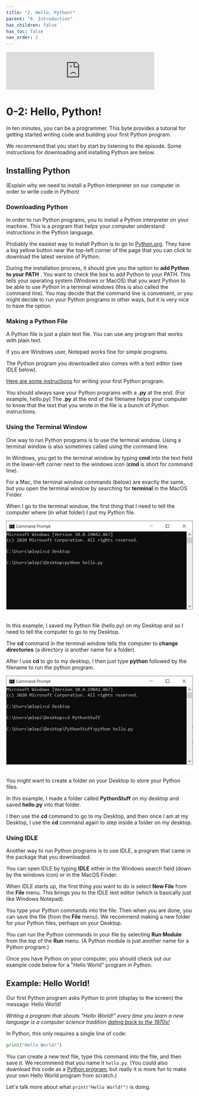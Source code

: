 ```yaml
---
title: "2. Hello, Python!"
parent: "0. Introduction"
has_children: false
has_toc: false
nav_order: 2
---
```


<iframe src="https://anchor.fm/bytesizecs/embed/episodes/0-2-Hello--Python--Writing-your-first-program-et4f6e" height="102px" width="400px" frameborder="0" scrolling="no"></iframe>

# 0-2: Hello, Python!

In ten minutes, you can be a programmer. This byte provides a tutorial for getting started writing code and building your first Python program.

We recommend that you start by start by listening to the episode. Some instructions for downloading and installing Python are below.

## Installing Python

(Explain why we need to install a Python interpreter on our computer in order to write code in Python)

### Downloading Python
In order to run Python programs, you to install a Python interpreter on your machine. This is a program that helps your computer understand instructions in the Python language. 

Probably the easiest way to install Python is to go to [Python.org](https://www.python.org/downloads/). 
They have a big yellow button near the top-left corner of the page that you can click to download the latest version of Python.

During the installation process, it should give you the option to **add Python to your PATH** . You want to check the box to add Python to your PATH. 
This tells your operating system (Windows or MacOS) that you want Python to be able to use Python in a terminal windows (this is also called the command line). 
You may decide that the command line is convenient, or you might decide to run your Python programs in other ways, but it is very nice to have the option. 

### Making a Python File

A Python file is just a plain text file. You can use any program that works with plain text. 

If you are Windows user, Notepad works fine for simple programs. 

The Python program you downloaded also comes with a text editor (see IDLE below). 

[Here are some instructions](2-HelloPython.md) for writing your first Python program. 

You should always save your Python programs with a **.py** at the end. (For example, hello.py) 
The **.py** at the end of the filename helps your computer to know that the text that you wrote in the file is a bunch of Python instructions. 

### Using the Terminal Window

One way to run Python programs is to use the terminal window. Using a terminal window is also sometimes called using the command line.

In Windows, you get to the terminal window by typing **cmd** into the text field in the lower-left corner next to the windows icon (**cmd** is short for command line). 

For a Mac, the terminal window commands (below) are exactly the same, but you open the terminal window by searching for **terminal** in the MacOS Finder.

When I go to the terminal window, the first thing that I need to tell the computer where (in what folder) I put my Python file. 

![terminal window](../../assets/winTerminal.png)

In this example, I saved my Python file (hello.py) on my Desktop and so I need to tell the computer to go to my Desktop. 

The **cd** command in the terminal window tells the computer to **change directories** (a directory is another name for a folder). 

After I use **cd** to go to my desktop, I then just type **python** followed by the filename to run the python program. 

![second terminal window](../../assets/winTerminal2.png)

You might want to create a folder on your Desktop to store your Python files. 

In this example, I made a folder called **PythonStuff** on my desktop and saved **hello.py** into that folder. 

I then use the **cd** command to go to my Desktop, and then once I am at my Desktop, I use the **cd** command again to step inside a folder on my desktop.

### Using IDLE

Another way to run Python programs is to use IDLE, a program that came in the package that you downloaded. 

You can open IDLE by typing **IDLE** either in the Windows search field (down by the windows icon) or in the MacOS Finder. 

When IDLE starts up, the first thing you want to do is select **New File** from the **File** menu. 
This brings you to the IDLE text editor (which is basically just like Windows Notepad). 

You type your Python commands into the file. Then when you are done, you can save the file (from the **File** menu). We recommend making a new folder for your Python files, perhaps on your Desktop.

You can run the Python commands in your file by selecting **Run Module** from the top of the **Run** menu. (A Python module is just another name for a Python program.)

Once you have Python on your computer, you should check out our example code below for a "Hello World" program in Python.

## Example: Hello World!

Our first Python program asks Python to print (display to the screen) the message:  Hello World!

*Writing a program that shouts "Hello World!" every time you learn a new language is a computer science tradition [dating back to the 1970s!](https://en.wikipedia.org/wiki/%22Hello,_World!%22_program)*

In Python, this only requires a single line of code:

```python
print("Hello World!")
```

You can create a new text file, type this command into the file, and then save it. We recommend that you name it `hello.py`. (You could also download this code as a <a download href="hello.py">Python program</a>, but really it is more fun to make your own Hello World program from scratch.)

Let's talk more about what `print("Hello World!")` is doing.
